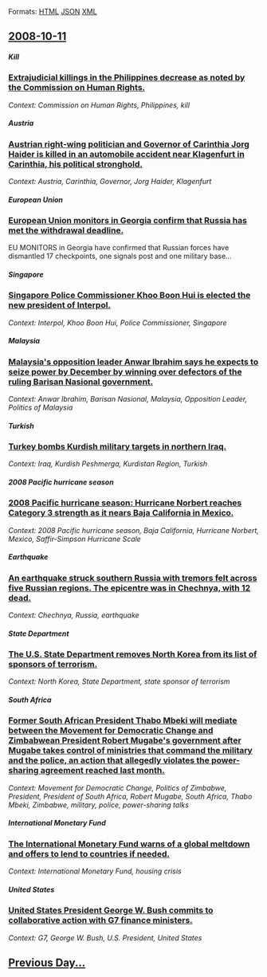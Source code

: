 
Formats: [HTML](2008/10/11/index.html)  [JSON](2008/10/11/index.json)  [XML](2008/10/11/index.xml)  

## [2008-10-11](/news/2008/10/11/index.md)

##### Kill
### [ Extrajudicial killings in the Philippines decrease as noted by the Commission on Human Rights. ](/news/2008/10/11/extrajudicial-killings-in-the-philippines-decrease-as-noted-by-the-commission-on-human-rights.md)
_Context: Commission on Human Rights, Philippines, kill_

##### Austria
### [ Austrian right-wing politician and Governor of Carinthia Jorg Haider is killed in an automobile accident near Klagenfurt in Carinthia, his political stronghold. ](/news/2008/10/11/austrian-right-wing-politician-and-governor-of-carinthia-japrg-haider-is-killed-in-an-automobile-accident-near-klagenfurt-in-carinthia-his.md)
_Context: Austria, Carinthia, Governor, Jorg Haider, Klagenfurt_

##### European Union
### [ European Union monitors in Georgia confirm that Russia has met the withdrawal deadline. ](/news/2008/10/11/european-union-monitors-in-georgia-confirm-that-russia-has-met-the-withdrawal-deadline.md)
EU MONITORS in Georgia have confirmed that Russian forces have dismantled 17 checkpoints, one signals post and one military base&hellip;

##### Singapore
### [ Singapore Police Commissioner Khoo Boon Hui is elected the new president of Interpol. ](/news/2008/10/11/singapore-police-commissioner-khoo-boon-hui-is-elected-the-new-president-of-interpol.md)
_Context: Interpol, Khoo Boon Hui, Police Commissioner, Singapore_

##### Malaysia
### [ Malaysia's opposition leader Anwar Ibrahim says he expects to seize power by December by winning over defectors of the ruling Barisan Nasional government. ](/news/2008/10/11/malaysia-s-opposition-leader-anwar-ibrahim-says-he-expects-to-seize-power-by-december-by-winning-over-defectors-of-the-ruling-barisan-nasio.md)
_Context: Anwar Ibrahim, Barisan Nasional, Malaysia, Opposition Leader, Politics of Malaysia_

##### Turkish
### [ Turkey bombs Kurdish military targets in northern Iraq. ](/news/2008/10/11/turkey-bombs-kurdish-military-targets-in-northern-iraq.md)
_Context: Iraq, Kurdish Peshmerga, Kurdistan Region, Turkish_

##### 2008 Pacific hurricane season
### [ 2008 Pacific hurricane season: Hurricane Norbert reaches Category 3 strength as it nears Baja California in Mexico. ](/news/2008/10/11/2008-pacific-hurricane-season-hurricane-norbert-reaches-category-3-strength-as-it-nears-baja-california-in-mexico.md)
_Context: 2008 Pacific hurricane season, Baja California, Hurricane Norbert, Mexico, Saffir-Simpson Hurricane Scale_

##### Earthquake
### [ An earthquake struck southern Russia with tremors felt across five Russian regions. The epicentre was in Chechnya, with 12 dead. ](/news/2008/10/11/an-earthquake-struck-southern-russia-with-tremors-felt-across-five-russian-regions-the-epicentre-was-in-chechnya-with-12-dead.md)
_Context: Chechnya, Russia, earthquake_

##### State Department
### [ The U.S. State Department removes North Korea from its list of sponsors of terrorism. ](/news/2008/10/11/the-u-s-state-department-removes-north-korea-from-its-list-of-sponsors-of-terrorism.md)
_Context: North Korea, State Department, state sponsor of terrorism_

##### South Africa
### [ Former South African President Thabo Mbeki will mediate between the Movement for Democratic Change and Zimbabwean President Robert Mugabe's government after Mugabe takes control of ministries that command the military and the police, an action that allegedly violates the power-sharing agreement reached last month. ](/news/2008/10/11/former-south-african-president-thabo-mbeki-will-mediate-between-the-movement-for-democratic-change-and-zimbabwean-president-robert-mugabe-s.md)
_Context: Movement for Democratic Change, Politics of Zimbabwe, President, President of South Africa, Robert Mugabe, South Africa, Thabo Mbeki, Zimbabwe, military, police, power-sharing talks_

##### International Monetary Fund
### [The International Monetary Fund warns of a global meltdown and offers to lend to countries if needed. ](/news/2008/10/11/the-international-monetary-fund-warns-of-a-global-meltdown-and-offers-to-lend-to-countries-if-needed.md)
_Context: International Monetary Fund, housing crisis_

##### United States
### [United States President George W. Bush commits to collaborative action with G7 finance ministers. ](/news/2008/10/11/united-states-president-george-w-bush-commits-to-collaborative-action-with-g7-finance-ministers.md)
_Context: G7, George W. Bush, U.S. President, United States_

## [Previous Day...](/news/2008/10/10/index.md)

